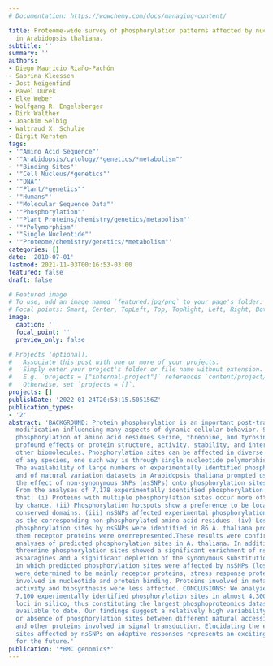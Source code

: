 ```yaml
---
# Documentation: https://wowchemy.com/docs/managing-content/

title: Proteome-wide survey of phosphorylation patterns affected by nuclear DNA polymorphisms
  in Arabidopsis thaliana.
subtitle: ''
summary: ''
authors:
- Diego Mauricio Riaño-Pachón
- Sabrina Kleessen
- Jost Neigenfind
- Pawel Durek
- Elke Weber
- Wolfgang R. Engelsberger
- Dirk Walther
- Joachim Selbig
- Waltraud X. Schulze
- Birgit Kersten
tags:
- '"Amino Acid Sequence"'
- '"Arabidopsis/cytology/*genetics/*metabolism"'
- '"Binding Sites"'
- '"Cell Nucleus/*genetics"'
- '"DNA"'
- '"Plant/*genetics"'
- '"Humans"'
- '"Molecular Sequence Data"'
- '"Phosphorylation"'
- '"Plant Proteins/chemistry/genetics/metabolism"'
- '"*Polymorphism"'
- '"Single Nucleotide"'
- '"Proteome/chemistry/genetics/*metabolism"'
categories: []
date: '2010-07-01'
lastmod: 2021-11-03T00:16:53-03:00
featured: false
draft: false

# Featured image
# To use, add an image named `featured.jpg/png` to your page's folder.
# Focal points: Smart, Center, TopLeft, Top, TopRight, Left, Right, BottomLeft, Bottom, BottomRight.
image:
  caption: ''
  focal_point: ''
  preview_only: false

# Projects (optional).
#   Associate this post with one or more of your projects.
#   Simply enter your project's folder or file name without extension.
#   E.g. `projects = ["internal-project"]` references `content/project/deep-learning/index.md`.
#   Otherwise, set `projects = []`.
projects: []
publishDate: '2022-01-24T20:53:15.505156Z'
publication_types:
- '2'
abstract: 'BACKGROUND: Protein phosphorylation is an important post-translational
  modification influencing many aspects of dynamic cellular behavior. Site-specific
  phosphorylation of amino acid residues serine, threonine, and tyrosine can have
  profound effects on protein structure, activity, stability, and interaction with
  other biomolecules. Phosphorylation sites can be affected in diverse ways in members
  of any species, one such way is through single nucleotide polymorphisms (SNPs).
  The availability of large numbers of experimentally identified phosphorylation sites,
  and of natural variation datasets in Arabidopsis thaliana prompted us to analyze
  the effect of non-synonymous SNPs (nsSNPs) onto phosphorylation sites. RESULTS:
  From the analyses of 7,178 experimentally identified phosphorylation sites we found
  that: (i) Proteins with multiple phosphorylation sites occur more often than expected
  by chance. (ii) Phosphorylation hotspots show a preference to be located outside
  conserved domains. (iii) nsSNPs affected experimental phosphorylation sites as much
  as the corresponding non-phosphorylated amino acid residues. (iv) Losses of experimental
  phosphorylation sites by nsSNPs were identified in 86 A. thaliana proteins, among
  them receptor proteins were overrepresented.These results were confirmed by similar
  analyses of predicted phosphorylation sites in A. thaliana. In addition, predicted
  threonine phosphorylation sites showed a significant enrichment of nsSNPs towards
  asparagines and a significant depletion of the synonymous substitution. Proteins
  in which predicted phosphorylation sites were affected by nsSNPs (loss and gain),
  were determined to be mainly receptor proteins, stress response proteins and proteins
  involved in nucleotide and protein binding. Proteins involved in metabolism, catalytic
  activity and biosynthesis were less affected. CONCLUSIONS: We analyzed more than
  7,100 experimentally identified phosphorylation sites in almost 4,300 protein-coding
  loci in silico, thus constituting the largest phosphoproteomics dataset for A. thaliana
  available to date. Our findings suggest a relatively high variability in the presence
  or absence of phosphorylation sites between different natural accessions in receptor
  and other proteins involved in signal transduction. Elucidating the effect of phosphorylation
  sites affected by nsSNPs on adaptive responses represents an exciting research goal
  for the future.'
publication: '*BMC genomics*'
---
```

